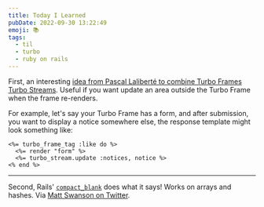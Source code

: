 ```yaml
---
title: Today I Learned
pubDate: 2022-09-30 13:22:49
emoji: 📚
tags:
  - til
  - turbo
  - ruby on rails
---
```


First, an interesting [idea from Pascal Laliberté to combine Turbo Frames Turbo Streams](https://discuss.hotwired.dev/t/rails-turbo-frame-flash-and-tooltips/3788/2). Useful if you want update an area outside the Turbo Frame when the frame re-renders.

For example, let's say your Turbo Frame has a form, and after submission, you want to display a notice somewhere else, the response template might look something like:

```erb
<%= turbo_frame_tag :like do %>
  <%= render "form" %>
  <%= turbo_stream.update :notices, notice %>
<% end %>
```

---

Second, Rails' [`compact_blank`](https://api.rubyonrails.org/classes/Enumerable.html#method-i-compact_blank) does what it says! Works on arrays and hashes. Via [Matt Swanson on Twitter](https://twitter.com/_swanson/status/1574500221459087381).
